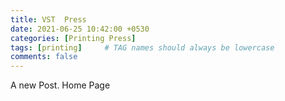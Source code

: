 ```yaml
---
title: VST  Press
date: 2021-06-25 10:42:00 +0530
categories: [Printing Press]
tags: [printing]     # TAG names should always be lowercase
comments: false
---
```

A new Post.
Home Page